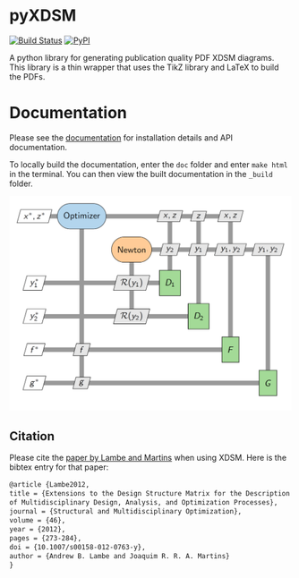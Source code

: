 # pyXDSM
[![Build Status](https://travis-ci.com/mdolab/pyXDSM.svg?branch=master)](https://travis-ci.com/mdolab/pyXDSM)
[![PyPI](https://img.shields.io/pypi/v/pyxdsm)](https://pypi.org/project/pyXDSM/)

A python library for generating publication quality PDF XDSM diagrams.
This library is a thin wrapper that uses the TikZ library and LaTeX to build the PDFs.

# Documentation

Please see the [documentation]() for installation details and API documentation.

To locally build the documentation, enter the `doc` folder and enter `make html` in the terminal. 
You can then view the built documentation in the `_build` folder.

![XDSM of MDF](doc/images/mdf.png)



## Citation
Please cite the [paper by Lambe and Martins](http://mdolab.engin.umich.edu/bibliography/Lambe2012a.html) when using XDSM.
Here is the bibtex entry for that paper:

    @article {Lambe2012,
    title = {Extensions to the Design Structure Matrix for the Description of Multidisciplinary Design, Analysis, and Optimization Processes},
    journal = {Structural and Multidisciplinary Optimization},
    volume = {46},
    year = {2012},
    pages = {273-284},
    doi = {10.1007/s00158-012-0763-y},
    author = {Andrew B. Lambe and Joaquim R. R. A. Martins}
    }

